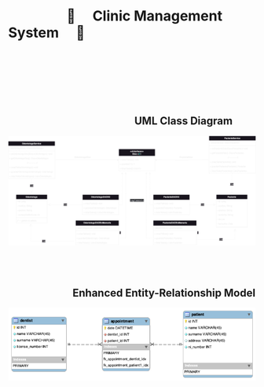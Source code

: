 # &emsp;&emsp;&emsp;&emsp; :hospital: &emsp;Clinic Management System &emsp;:hospital:
<br/><br/><br/><br/><br/><br/>

## &emsp;&emsp;&emsp;&emsp;&emsp;&emsp;&emsp;&emsp;&emsp;&emsp;&emsp;&emsp; UML Class Diagram
![UML](uml.drawio.png)
<br/><br/><br/><br/>

## &emsp;&emsp;&emsp;&emsp;&emsp;&emsp; Enhanced Entity-Relationship Model
![Enhanced entity-relationship model](eer_diagram.png)
